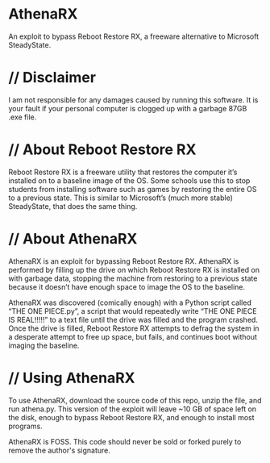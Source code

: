 # AthenaRX
An exploit to bypass Reboot Restore RX, a freeware alternative to Microsoft SteadyState.

# // Disclaimer
I am not responsible for any damages caused by running this software. It is your fault if your personal computer is clogged up with a garbage 87GB .exe file.


# // About Reboot Restore RX
Reboot Restore RX is a freeware utility that restores the computer it’s installed on to a baseline image of the OS. Some schools use this to stop students from installing software such as games by restoring the entire OS to a previous state. This is similar to Microsoft’s (much more stable) SteadyState, that does the same thing.

# // About AthenaRX
AthenaRX is an exploit for bypassing Reboot Restore RX. AthenaRX is performed by filling up the drive on which Reboot Restore RX is installed on with garbage data, stopping the machine from restoring to a previous state because it doesn’t have enough space to image the OS to the baseline.

AthenaRX was discovered (comically enough) with a Python script called “THE ONE PIECE.py”, a script that would repeatedly write “THE ONE PIECE IS REAL!!!!!” to a text file until the drive was filled and the program crashed. Once the drive is filled, Reboot Restore RX attempts to defrag the system in a desperate attempt to free up space, but fails, and continues boot without imaging the baseline.

# // Using AthenaRX
To use AthenaRX, download the source code of this repo, unzip the file, and run athena.py. This version of the exploit will leave ~10 GB of space left on the disk, enough to bypass Reboot Restore RX, and enough to install most programs.



AthenaRX is FOSS. This code should never be sold or forked purely to remove the author's signature.
